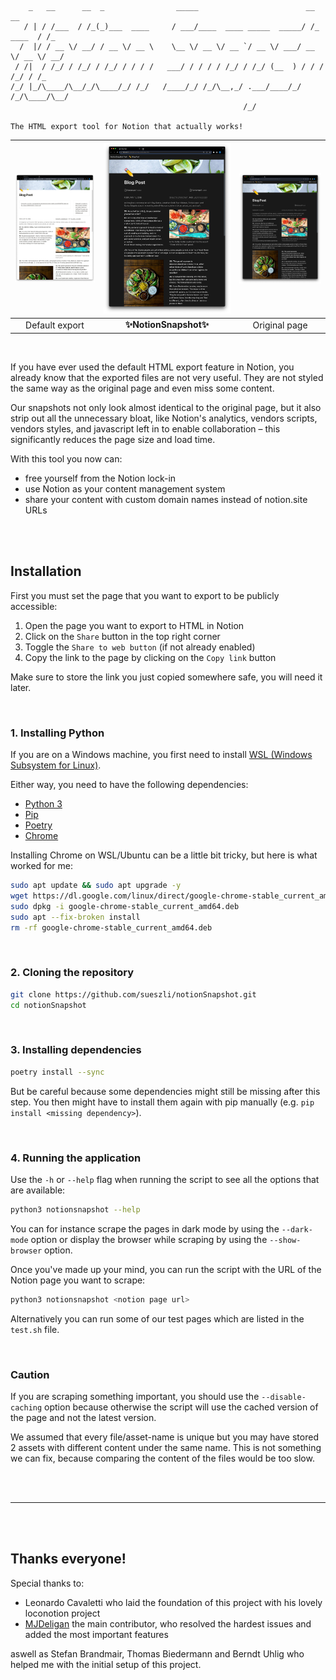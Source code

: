 ```
    _   __      __  _                _____                        __          __ 
   / | / /___  / /_(_)___  ____     / ___/____  ____ _____  _____/ /_  ____  / /_
  /  |/ / __ \/ __/ / __ \/ __ \    \__ \/ __ \/ __ `/ __ \/ ___/ __ \/ __ \/ __/
 / /|  / /_/ / /_/ / /_/ / / / /   ___/ / / / / /_/ / /_/ (__  ) / / / /_/ / /_  
/_/ |_/\____/\__/_/\____/_/ /_/   /____/_/ /_/\__,_/ .___/____/_/ /_/\____/\__/  
                                                    /_/     

The HTML export tool for Notion that actually works!

```

<img width="685" src="docs/assets/export.jpeg">  |  <img width="685" src="docs/assets/snapshot.jpeg"> | <img width="685" src="docs/assets/original.jpeg"> 
:-------------------------:|:-------------------------:|:-------------------------:
Default export              |  **✨NotionSnapshot✨**  | Original page 

<br>

If you have ever used the default HTML export feature in Notion, you already know that the exported files are not very useful. They are not styled the same way as the original page and even miss some content.

Our snapshots not only look almost identical to the original page, but it also strip out all the unnecessary bloat, like Notion's analytics, vendors scripts, vendors styles, and javascript left in to enable collaboration – this significantly reduces the page size and load time.

With this tool you now can:

- free yourself from the Notion lock-in
- use Notion as your content management system
- share your content with custom domain names instead of notion.site URLs

<br><br>

## Installation

First you must set the page that you want to export to be publicly accessible:

1. Open the page you want to export to HTML in Notion
2. Click on the `Share` button in the top right corner
3. Toggle the `Share to web button` (if not already enabled)
4. Copy the link to the page by clicking on the `Copy link` button

Make sure to store the link you just copied somewhere safe, you will need it later.

<br>

### 1. Installing Python

If you are on a Windows machine, you first need to install [WSL (Windows Subsystem for Linux)](https://learn.microsoft.com/en-us/windows/wsl/install).

Either way, you need to have the following dependencies:

- [Python 3](https://www.python.org/downloads/)
- [Pip](https://pip.pypa.io/en/stable/installation/)
- [Poetry](https://python-poetry.org/docs/#installing-with-the-official-installer)
- [Chrome](https://www.google.com/chrome/)

Installing Chrome on WSL/Ubuntu can be a little bit tricky, but here is what worked for me:

```bash
sudo apt update && sudo apt upgrade -y
wget https://dl.google.com/linux/direct/google-chrome-stable_current_amd64.deb
sudo dpkg -i google-chrome-stable_current_amd64.deb
sudo apt --fix-broken install
rm -rf google-chrome-stable_current_amd64.deb
```

<br>

### 2. Cloning the repository

```bash
git clone https://github.com/sueszli/notionSnapshot.git
cd notionSnapshot      
```

<br>

### 3. Installing dependencies

```bash
poetry install --sync
```

But be careful because some dependencies might still be missing after this step. You then might have to install them again with pip manually (e.g. `pip install <missing dependency>`).

<br>

### 4. Running the application

Use the `-h` or `--help` flag when running the script to see all the options that are available:

```bash
python3 notionsnapshot --help      
```

You can for instance scrape the pages in dark mode by using the `--dark-mode` option or display the browser while scraping by using the `--show-browser` option.

Once you've made up your mind, you can run the script with the URL of the Notion page you want to scrape:

```bash
python3 notionsnapshot <notion page url>      
```

Alternatively you can run some of our test pages which are listed in the `test.sh` file.

<br>

### Caution

If you are scraping something important, you should use the `--disable-caching` option because otherwise the script will use the cached version of the page and not the latest version.
    
We assumed that every file/asset-name is unique but you may have stored 2 assets with different content under the same name. This is not something we can fix, because comparing the content of the files would be too slow.

<br><br>

---

<br><br>

## Thanks everyone!

Special thanks to:

- Leonardo Cavaletti who laid the foundation of this project with his lovely loconotion project
- [MJDeligan](https://github.com/MJDeligan) the main contributor, who resolved the hardest issues and added the most important features

aswell as Stefan Brandmair, Thomas Biedermann and Berndt Uhlig who helped me with the initial setup of this project.
